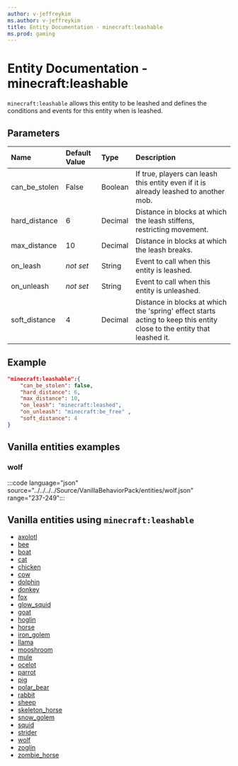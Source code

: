 ```yaml
---
author: v-jeffreykim
ms.author: v-jeffreykim
title: Entity Documentation - minecraft:leashable
ms.prod: gaming
---
```


# Entity Documentation - minecraft:leashable

`minecraft:leashable` allows this entity to be leashed and defines the conditions and events for this entity when is leashed.

## Parameters

|Name |Default Value  |Type  |Description  |
|:----------|:----------|:----------|:----------|
| can_be_stolen| False| Boolean| If true, players can leash this entity even if it is already leashed to another mob. |
| hard_distance| 6| Decimal| Distance in blocks at which the leash stiffens, restricting movement. |
| max_distance| 10| Decimal| Distance in blocks at which the leash breaks. |
| on_leash| *not set*| String| Event to call when this entity is leashed. |
| on_unleash| *not set*| String| Event to call when this entity is unleashed. |
| soft_distance| 4| Decimal| Distance in blocks at which the 'spring' effect starts acting to keep this entity close to the entity that leashed it. |

## Example

```json
"minecraft:leashable":{
    "can_be_stolen": false,
    "hard_distance": 6,
    "max_distance": 10,
    "on_leash": "minecraft:leashed",
    "on_unleash": "minecraft:be_free" ,
    "soft_distance": 4
}
```

## Vanilla entities examples

### wolf

:::code language="json" source="../../../../Source/VanillaBehaviorPack/entities/wolf.json" range="237-249":::

## Vanilla entities using `minecraft:leashable`

- [axolotl](../../../../Source/VanillaBehaviorPack_Snippets/entities/axolotl.md)
- [bee](../../../../Source/VanillaBehaviorPack_Snippets/entities/bee.md)
- [boat](../../../../Source/VanillaBehaviorPack_Snippets/entities/boat.md)
- [cat](../../../../Source/VanillaBehaviorPack_Snippets/entities/cat.md)
- [chicken](../../../../Source/VanillaBehaviorPack_Snippets/entities/chicken.md)
- [cow](../../../../Source/VanillaBehaviorPack_Snippets/entities/cow.md)
- [dolphin](../../../../Source/VanillaBehaviorPack_Snippets/entities/dolphin.md)
- [donkey](../../../../Source/VanillaBehaviorPack_Snippets/entities/donkey.md)
- [fox](../../../../Source/VanillaBehaviorPack_Snippets/entities/fox.md)
- [glow_squid](../../../../Source/VanillaBehaviorPack_Snippets/entities/glow_squid.md)
- [goat](../../../../Source/VanillaBehaviorPack_Snippets/entities/goat.md)
- [hoglin](../../../../Source/VanillaBehaviorPack_Snippets/entities/hoglin.md)
- [horse](../../../../Source/VanillaBehaviorPack_Snippets/entities/horse.md)
- [iron_golem](../../../../Source/VanillaBehaviorPack_Snippets/entities/iron_golem.md)
- [llama](../../../../Source/VanillaBehaviorPack_Snippets/entities/llama.md)
- [mooshroom](../../../../Source/VanillaBehaviorPack_Snippets/entities/mooshroom.md)
- [mule](../../../../Source/VanillaBehaviorPack_Snippets/entities/mule.md)
- [ocelot](../../../../Source/VanillaBehaviorPack_Snippets/entities/ocelot.md)
- [parrot](../../../../Source/VanillaBehaviorPack_Snippets/entities/parrot.md)
- [pig](../../../../Source/VanillaBehaviorPack_Snippets/entities/pig.md)
- [polar_bear](../../../../Source/VanillaBehaviorPack_Snippets/entities/polar_bear.md)
- [rabbit](../../../../Source/VanillaBehaviorPack_Snippets/entities/rabbit.md)
- [sheep](../../../../Source/VanillaBehaviorPack_Snippets/entities/sheep.md)
- [skeleton_horse](../../../../Source/VanillaBehaviorPack_Snippets/entities/skeleton_horse.md)
- [snow_golem](../../../../Source/VanillaBehaviorPack_Snippets/entities/snow_golem.md)
- [squid](../../../../Source/VanillaBehaviorPack_Snippets/entities/squid.md)
- [strider](../../../../Source/VanillaBehaviorPack_Snippets/entities/strider.md)
- [wolf](../../../../Source/VanillaBehaviorPack_Snippets/entities/wolf.md)
- [zoglin](../../../../Source/VanillaBehaviorPack_Snippets/entities/zoglin.md)
- [zombie_horse](../../../../Source/VanillaBehaviorPack_Snippets/entities/zombie_horse.md)